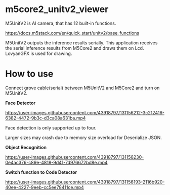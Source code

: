 # m5core2_unitv2_viewer

M5UnitV2 is AI camera, that has 12 built-in functions.

https://docs.m5stack.com/en/quick_start/unitv2/base_functions

M5UnitV2 outputs the inference results serially.
This application receives the serial inference results from M5Core2 and draws them on Lcd.
LovyanGFX is used for drawing.

# How to use
Connect grove cable(serial) between M5UnitV2 and M5Core2 and turn on M5UnitV2.


**Face Detector**

https://user-images.githubusercontent.com/43918797/131156212-3c212416-6382-4472-9b3c-d3ca08a631ba.mp4

Face detection is only supported up to four.

Larger sizes may crash due to memory size overload for Deserialize JSON.

**Object Recognition**

https://user-images.githubusercontent.com/43918797/131156230-0e4ac376-c89e-4818-9d41-7d976672bd8e.mp4

**Switch function to Code Detector**

https://user-images.githubusercontent.com/43918797/131156193-2116b920-40ee-4227-9eeb-cc5ee78411ce.mp4




